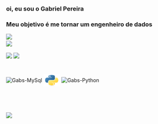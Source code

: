 ### oi, eu sou o Gabriel Pereira 
### Meu objetivo é me tornar um engenheiro de dados 

![](https://github-readme-streak-stats.herokuapp.com/?user=gabrielPnunes&theme=dracula&hide_border=false)<br/>
![](https://github-readme-stats.vercel.app/api/top-langs/?username=gabrielPnunes&theme=dracula&hide_border=false&include_all_commits=true&count_private=true&layout=compact)

<div>
    <img src = https://img.shields.io/badge/LinkedIn-0077B5?style=for-the-badge&logo=linkedin&logoColor=white target blank>
    <img src = https://img.shields.io/badge/Gmail-D14836?style=for-the-badge&logo=gmail&logoColor=white target blank
    >
</div>

#

<div style="display= inline_block">
  <img align="center" alt="Gabs-MySql" height="63" width="65" src="https://cdn.jsdelivr.net/gh/devicons/devicon/icons/mysql/mysql-original-wordmark.svg">
  <img align="center" alt="Gabs-Python" height="35" width="45" src="https://raw.githubusercontent.com/devicons/devicon/master/icons/python/python-original.svg">  
  <img align="center" alt="Gabs-Python" height="38" src="https://cdn.jsdelivr.net/gh/devicons/devicon@latest/icons/jupyter/jupyter-original-wordmark.svg" />    
</div>

#

<br/>

![](https://github-profile-trophy.vercel.app/?username=gabrielPnunes&theme=dracula&no-frame=false&no-bg=false&margin-w=4)
